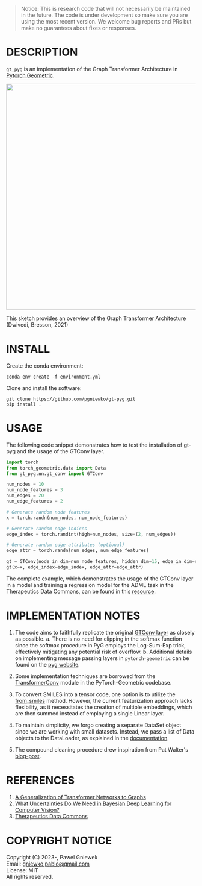 >Notice: This is research code that will not necessarily be maintained in the future.
>The code is under development so make sure you are using the most recent version.
>We welcome bug reports and PRs but make no guarantees about fixes or responses.

DESCRIPTION
===========
```gt_pyg``` is an implementation of the Graph Transformer Architecture in [Pytorch Geometric](https://pytorch-geometric.readthedocs.io/en/latest/).

<p align="center"><img src="./assets/gt_v0.5.png" width="600"></p>
This sketch provides an overview of the Graph Transformer Architecture (Dwivedi, Bresson, 2021)


INSTALL
=======

Create the conda environment:
    
```
conda env create -f environment.yml
```

Clone and install the software:
```
git clone https://github.com/pgniewko/gt-pyg.git
pip install .
```

USAGE
=====

The following code snippet demonstrates how to test the installation of gt-pyg and the usage of the GTConv layer.

```python
import torch
from torch_geometric.data import Data
from gt_pyg.nn.gt_conv import GTConv

num_nodes = 10
num_node_features = 3
num_edges = 20
num_edge_features = 2

# Generate random node features
x = torch.randn(num_nodes, num_node_features)

# Generate random edge indices
edge_index = torch.randint(high=num_nodes, size=(2, num_edges))

# Generate random edge attributes (optional)
edge_attr = torch.randn(num_edges, num_edge_features)

gt = GTConv(node_in_dim=num_node_features, hidden_dim=15, edge_in_dim=num_edge_features, num_heads=3)
gt(x=x, edge_index=edge_index, edge_attr=edge_attr)
```

The complete example, which demonstrates the usage of the GTConv layer in a model and training a regression model for the ADME task in the Therapeutics Data Commons, can be found in this [resource](https://github.com/pgniewko/gt-pyg/blob/main/nbs/GT-TDC-ADME.ipynb).


IMPLEMENTATION NOTES
====================

1. The code aims to faithfully replicate the original [GTConv layer](https://github.com/xbresson/CS6208_2023/blob/main/codes/labs_lecture07/03_graph_transformers_regression_exercise.ipynb) as closely as possible.
  a. There is no need for clipping in the softmax function since the softmax procedure in PyG employs the Log-Sum-Exp trick, effectively mitigating any potential risk of overflow.
  b. Additional details on implementing message passing layers in `pytorch-geometric` can be found on the [pyg website](https://pytorch-geometric.readthedocs.io/en/latest/notes/create_gnn.html).

2. Some implementation techniques are borrowed from the [TransformerConv](https://github.com/pyg-team/pytorch_geometric/blob/master/torch_geometric/nn/conv/transformer_conv.py) module in the PyTorch-Geometric codebase.

3. To convert SMILES into a tensor code, one option is to utilize the [from_smiles](https://pytorch-geometric.readthedocs.io/en/latest/modules/utils.html#torch_geometric.utils.from_smiles) method. However, the current featurization approach lacks flexibility, as it necessitates the creation of multiple embeddings, which are then summed instead of employing a single Linear layer.

4. To maintain simplicity, we forgo creating a separate DataSet object since we are working with small datasets. Instead, we pass a list of Data objects to the DataLoader, as explained in the [documentation](https://pytorch-geometric.readthedocs.io/en/latest/tutorial/create_dataset.html).

5. The compound cleaning procedure drew inspiration from Pat Walter's [blog-post](https://practicalcheminformatics.blogspot.com/2023/06/getting-real-with-molecular-property.html).


REFERENCES
==========
1. [A Generalization of Transformer Networks to Graphs](https://arxiv.org/abs/2012.09699)
2. [What Uncertainties Do We Need in Bayesian Deep Learning for Computer Vision?](https://arxiv.org/abs/1703.04977)
3. [Therapeutics Data Commons](https://arxiv.org/abs/2102.09548)


COPYRIGHT NOTICE
================
Copyright (C) 2023-, Pawel Gniewek                 
Email: gniewko.pablo@gmail.com                          
License: MIT                      
All rights reserved.                     
